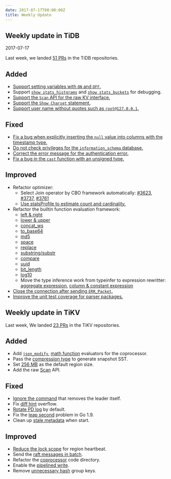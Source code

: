```yaml
---
date: 2017-07-17T00:00:00Z
title: Weekly Update
---
```


## Weekly update in TiDB
2017-07-17

Last week, we landed [51 PRs](https://github.com/pingcap/tidb/pulls?utf8=%E2%9C%93&q=is%3Apr%20is%3Amerged%20merged%3A2017-07-10..2017-07-16%20) in the TiDB repositories.

## Added
* [Support setting variables with `ON` and `OFF`.](https://github.com/pingcap/tidb/pull/3631)
* Support [`show stats_histgrams`](https://github.com/pingcap/tidb/pull/3683) and [`show stats_buckets`](https://github.com/pingcap/tidb/pull/3720) for debugging.
* [Support the `Scan` API for the raw KV interface.](https://github.com/pingcap/tidb/pull/3707)
* [Support the `Show Charset` statement.](https://github.com/pingcap/tidb/pull/3726)
* [Support user name without quotes such as `root@127.0.0.1`.](https://github.com/pingcap/tidb/pull/3742)

## Fixed
* [Fix a bug when explicitly inserting the `null` value into columns with the timestamp type.](https://github.com/pingcap/tidb/pull/3646)
* [Do not check privileges for the `information_schema` database.](https://github.com/pingcap/tidb/pull/3675)
* [Correct the error message for the authentication error.](https://github.com/pingcap/tidb/pull/3696)
* [Fix a bug in the `cast` function with an unsigned type.](https://github.com/pingcap/tidb/pull/3705)

## Improved
* Refactor optimizer:
  - Select Join operator by CBO framework automatically: [#3623](https://github.com/pingcap/tidb/pull/3623), [#3737](https://github.com/pingcap/tidb/pull/3737), [#3761](https://github.com/pingcap/tidb/pull/3761)
  - [Use statsProfile to estimate count and cardinality.](https://github.com/pingcap/tidb/pull/3728)
* Refactor the builtin function evaluation framework:
  - [left & right](https://github.com/pingcap/tidb/pull/3540)
  - [lower & upper](https://github.com/pingcap/tidb/pull/3550)
  - [concat_ws](https://github.com/pingcap/tidb/pull/3558)
  - [to_base64](https://github.com/pingcap/tidb/pull/3598)
  - [md5](https://github.com/pingcap/tidb/pull/3673)
  - [space](https://github.com/pingcap/tidb/pull/3684)
  - [replace](https://github.com/pingcap/tidb/pull/3702)
  - [substring/substr](https://github.com/pingcap/tidb/pull/3711)
  - [compare](https://github.com/pingcap/tidb/pull/3714)
  - [uuid](https://github.com/pingcap/tidb/pull/3721)
  - [bit_length](https://github.com/pingcap/tidb/pull/3722)
  - [log10](https://github.com/pingcap/tidb/pull/3733)
  - Move the type inference work from typeinfer to expression rewritter: [aggregate expression](https://github.com/pingcap/tidb/pull/3654), [column & constant expression](https://github.com/pingcap/tidb/pull/3667)
* [Close the connection after sending `ERR_Packet`.](https://github.com/pingcap/tidb/pull/3678)
* [Improve the unit test coverage for parser packages.](https://github.com/pingcap/tidb/pull/3718)

## Weekly update in TiKV

Last week, We landed [23 PRs](https://github.com/search?utf8=%E2%9C%93&q=repo%3Apingcap%2Ftikv+repo%3Apingcap%2Fpd+is%3Apr+is%3Amerged+merged%3A2017-07-09..2017-07-15&type=Issues) in the TiKV repositories.

## Added

* Add [`json_modify`](https://github.com/pingcap/tikv/pull/1998), [math function](https://github.com/pingcap/tikv/pull/2024) evaluators for the coprocessor.
* Pass the [compression type](https://github.com/pingcap/tikv/pull/2001) to generate snapshot SST.
* Set [256 MB](https://github.com/pingcap/tikv/pull/2017) as the default region size.
* Add the raw [Scan](https://github.com/pingcap/tikv/pull/2020) API.

## Fixed

* [Ignore the command](https://github.com/pingcap/tikv/pull/2016) that removes the leader itself.
* Fix [diff hint](https://github.com/pingcap/tikv/pull/2019) overflow.
* [Rotate PD log](https://github.com/pingcap/pd/pull/678) by default.
* Fix the [leap second](https://github.com/pingcap/pd/pull/681) problem in Go 1.9.
* Clean up [stale metadata](https://github.com/pingcap/tikv/pull/2041) when start.

## Improved

* [Reduce the lock scope](https://github.com/pingcap/pd/pull/677) for region heartbeat.
* Send the [raft messages in batch](https://github.com/pingcap/tikv/pull/2022).
* Refactor the [coprocessor](https://github.com/pingcap/tikv/pull/2029) code directory.
* Enable the [pipelined write](https://github.com/pingcap/tikv/pull/2031).
* Remove [unnecessary hash](https://github.com/pingcap/tikv/pull/2042) group keys.